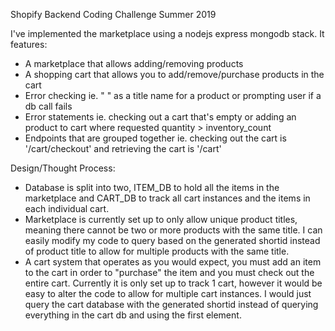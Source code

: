Shopify Backend Coding Challenge Summer 2019

I've implemented the marketplace using a nodejs express mongodb stack. It features:
- A marketplace that allows adding/removing products
- A shopping cart that allows you to add/remove/purchase products in the cart
- Error checking ie. " " as a title name for a product or prompting user if a db call fails
- Error statements ie. checking out a cart that's empty or adding an product to cart where requested quantity > inventory_count
- Endpoints that are grouped together ie. checking out the cart is '/cart/checkout' and retrieving the cart is '/cart'

Design/Thought Process:
- Database is split into two, ITEM_DB to hold all the items in the marketplace and CART_DB to track all cart instances and the items in each individual cart.
- Marketplace is currently set up to only allow unique product titles, meaning there cannot be two or more products with the same title. I can easily modify my code to query based on the generated shortid instead of product title to allow for multiple products with the same title.
- A cart system that operates as you would expect, you must add an item to the cart in order to "purchase" the item and you must check out the entire cart. Currently it is only set up to track 1 cart, however it would be easy to alter the code to allow for multiple cart instances. I would just query the cart database with the generated shortid instead of querying everything in the cart db and using the first element.

